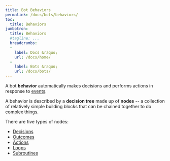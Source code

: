 ```yaml
---
title: Bot Behaviors
permalink: /docs/bots/behaviors/
toc:
  title: Behaviors
jumbotron:
  title: Behaviors
  #tagline: ...
  breadcrumbs:
  -
    label: Docs &raquo;
    url: /docs/home/
  -
    label: Bots &raquo;
    url: /docs/bots/
---
```


A bot **behavior** automatically makes decisions and performs actions in response to [events](/docs/events/).

A behavior is described by a **decision tree** made up of **nodes** -- a collection of relatively simple building blocks that can be chained together to do complex things.

There are five types of nodes: 

* [Decisions](/docs/bots/behaviors/decisions/)
* [Outcomes](/docs/bots/behaviors/decisions/)
* [Actions](/docs/bots/behaviors/actions/)
* [Loops](/docs/bots/behaviors/loops/)
* [Subroutines](/docs/bots/behaviors/subroutines/)
